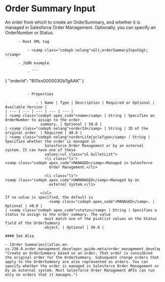 # Order Summary Input

An order from which to create an OrderSummary, and whether it is
      managed in Salesforce Order Management. Optionally, you can specify an OrderNumber or
      Status.

          - Root XML tag

              - <samp class="codeph nolang">&lt;orderSummaryInput&gt;</samp>

          - JSON example

              - ```
{
  "orderId": "801xx000003GbTgAAK"
}
```

          - Properties

              - | Name | Type | Description | Required or Optional | Available Version |
| --- | --- | --- | --- | --- |
| <samp class="codeph apex_code">name</samp> | String | Specifies an OrderNumber to assign to the order
                summary. | Optional | 50.0 |
| <samp class="codeph nolang">orderId</samp> | String | ID of the original order. | Required | 48.0 |
| <samp class="codeph nolang">orderLifeCycleType</samp> | String | Specifies whether the order is managed in
                  Salesforce Order Management or by an external system. It can have one of these
                  values:<ul class="ul bulletList">
                  <li class="li">
<samp class="codeph apex_code">MANAGED</samp>—Managed in Salesforce
                    Order Management.</li>

                  <li class="li">
<samp class="codeph apex_code">UNMANAGED</samp>—Managed by an
                    external system.</li>

                </ul>
If no value is specified, the default is
                    <samp class="codeph apex_code">MANAGED</samp>. | Optional | 49.0 |
| <samp class="codeph apex_code">status</samp> | String | Specifies a status to assign to the order summary. The value
                  must match one of the picklist values on the Status field of the OrderSummary
                  object. | Optional | 50.0 |

#### See Also

- [Order Summaries](atlas.en-us.230.0.order_management_developer_guide.meta/order_management_developer_guide/connect_resources_sfom_order_summaries.htm "Create an OrderSummary based on an order. That order is considered the original order for the OrderSummary. Subsequent change orders that apply to the OrderSummary are also represented as orders. You can specify whether the order is managed in Salesforce Order Management or by an external system. Most Salesforce Order Management APIs can run only on orders that it manages.")